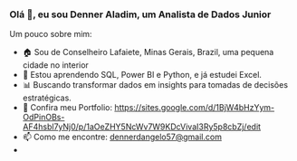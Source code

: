 ### Olá 👋, eu sou Denner Aladim, um Analista de Dados Junior

Um pouco sobre mim:

- 🏠  Sou de Conselheiro Lafaiete, Minas Gerais, Brazil, uma pequena cidade no interior
- 🌱 Estou aprendendo SQL, Power BI e Python, e já estudei Excel.
- 📊 Buscando transformar dados em insights para tomadas de decisões estratégicas.
-  📂 Confira meu Portfolio: https://sites.google.com/d/1BjW4bHzYym-OdPinOBs-AF4hsbl7yNj0/p/1aOeZHY5NcWv7W9KDcVivaI3Ry5p8cbZj/edit
- 📫 Como me encontre: dennerdangelo57@gmail.com
-


